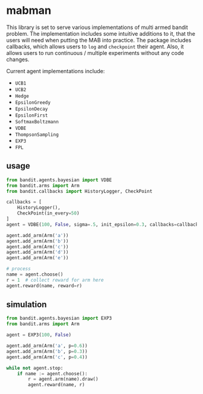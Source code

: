 # mabman

This library is set to serve various implementations of multi armed bandit problem. The implementation includes some  intuitive 
additions to it, that the users will need when putting the MAB into practice. 
The package includes callbacks, which allows users to `log` and `checkpoint` their agent. Also, it allows users to run continuous / multiple
experiments without any code changes.  

Current agent implementations include:
* `UCB1`
* `UCB2`
* `Hedge`
* `EpsilonGreedy`
* `EpsilonDecay`
* `EpsilonFirst`
* `SoftmaxBoltzmann`
* `VDBE`
* `ThompsonSampling`
* `EXP3`
* `FPL`

##  usage

```python
from bandit.agents.bayesian import VDBE
from bandit.arms import Arm
from bandit.callbacks import HistoryLogger, CheckPoint

callbacks = [
    HistoryLogger(),
    CheckPoint(in_every=50)
]
agent = VDBE(100, False, sigma=.5, init_epsilon=0.3, callbacks=callbacks)

agent.add_arm(Arm('a'))
agent.add_arm(Arm('b'))
agent.add_arm(Arm('c'))
agent.add_arm(Arm('d'))
agent.add_arm(Arm('e'))

# process
name = agent.choose()
r = 1  # collect reward for arm here  
agent.reward(name, reward=r)
```
## simulation

```python
from bandit.agents.bayesian import EXP3
from bandit.arms import Arm

agent = EXP3(100, False)

agent.add_arm(Arm('a', p=0.6))
agent.add_arm(Arm('b', p=0.3))
agent.add_arm(Arm('c', p=0.4))

while not agent.stop:
    if name := agent.choose():
        r = agent.arm(name).draw()
        agent.reward(name, r)
```